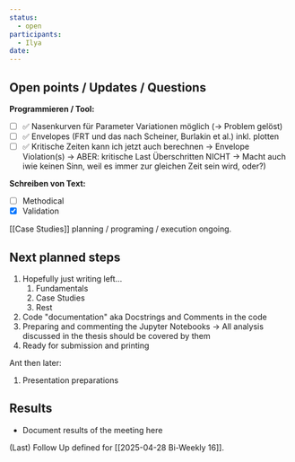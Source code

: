```yaml
---
status:
  - open
participants:
  - Ilya
date:
---
```

## Open points / Updates / Questions
**Programmieren / Tool:**
- [ ] ✅ Nasenkurven für Parameter Variationen möglich (-> Problem gelöst)
- [ ] ✅ Envelopes (FRT und das nach Scheiner, Burlakin et al.) inkl. plotten
- [ ] ✅ Kritische Zeiten kann ich jetzt auch berechnen
      -> Envelope Violation(s)
      -> ABER: kritische Last Überschritten NICHT -> Macht auch iwie keinen Sinn, weil es immer zur gleichen Zeit sein wird, oder?)
 
**Schreiben von Text:**
 - [ ] Methodical
 - [x] Validation

[[Case Studies]] planning / programing / execution ongoing.
## Next planned steps
1. Hopefully just writing left...
	1. Fundamentals
	2. Case Studies
	3. Rest
2. Code "documentation" aka Docstrings and Comments in the code
3. Preparing and commenting the Jupyter Notebooks -> All analysis discussed in the thesis should be covered by them
4. Ready for submission and printing

Ant then later:
1. Presentation preparations

## Results
- Document results of the meeting here

(Last) Follow Up defined for [[2025-04-28 Bi-Weekly 16]].